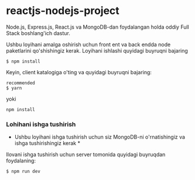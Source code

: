 # reactjs-nodejs-project
Node.js, Express.js, React.js va MongoDB-dan foydalangan holda oddiy Full Stack boshlang'ich dastur.

Ushbu loyihani amalga oshirish uchun front ent va back endda node paketlarini qo'shishingiz kerak.
Loyihani ishlashi quyidagi buyruqni bajaring
```
$ npm install
```

Keyin, client katalogiga o'ting va quyidagi buyruqni bajaring:

```
recommended
$ yarn
```
yoki
```
npm install
```

### Lohihani ishga tushirish

* Ushbu loyihani ishga tushirish uchun siz MongoDB-ni o'rnatishingiz va ishga tushirishingiz kerak *

Ilovani ishga tushirish uchun server tomonida quyidagi buyruqdan foydalaning: 

```
$ npm run dev
```
